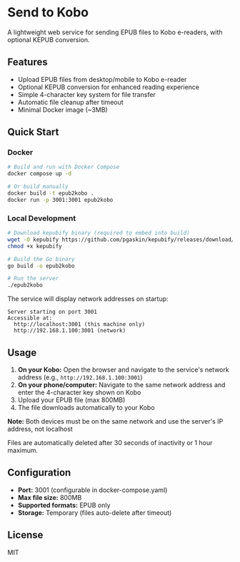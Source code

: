 # Send to Kobo

A lightweight web service for sending EPUB files to Kobo e-readers, with optional KEPUB conversion.

## Features

- Upload EPUB files from desktop/mobile to Kobo e-reader
- Optional KEPUB conversion for enhanced reading experience
- Simple 4-character key system for file transfer
- Automatic file cleanup after timeout
- Minimal Docker image (~3MB)

## Quick Start

### Docker

```bash
# Build and run with Docker Compose
docker compose up -d

# Or build manually
docker build -t epub2kobo .
docker run -p 3001:3001 epub2kobo
```

### Local Development

```bash
# Download kepubify binary (required to embed into build)
wget -O kepubify https://github.com/pgaskin/kepubify/releases/download/v4.0.4/kepubify-linux-64bit
chmod +x kepubify

# Build the Go binary
go build -o epub2kobo

# Run the server
./epub2kobo
```

The service will display network addresses on startup:
```
Server starting on port 3001
Accessible at:
  http://localhost:3001 (this machine only)
  http://192.168.1.100:3001 (network)
```

## Usage

1. **On your Kobo:** Open the browser and navigate to the service's network address (e.g., `http://192.168.1.100:3001`)
2. **On your phone/computer:** Navigate to the same network address and enter the 4-character key shown on Kobo
3. Upload your EPUB file (max 800MB)
4. The file downloads automatically to your Kobo

**Note:** Both devices must be on the same network and use the server's IP address, not localhost

Files are automatically deleted after 30 seconds of inactivity or 1 hour maximum.

## Configuration

- **Port:** 3001 (configurable in docker-compose.yaml)
- **Max file size:** 800MB
- **Supported formats:** EPUB only
- **Storage:** Temporary (files auto-delete after timeout)

## License

MIT
